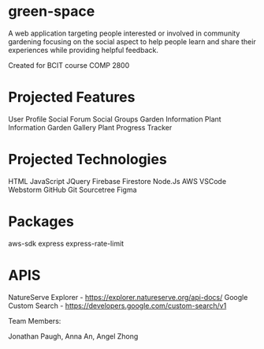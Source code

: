 # green-space

A web application targeting people interested or involved in community gardening focusing on the social aspect to help people learn and share their experiences while providing helpful feedback.

Created for BCIT course COMP 2800

# Projected Features

User Profile
Social Forum
Social Groups
Garden Information
Plant Information
Garden Gallery
Plant Progress Tracker

# Projected Technologies

HTML
JavaScript
JQuery
Firebase
Firestore
Node.Js
AWS
VSCode
Webstorm
GitHub
Git
Sourcetree
Figma

# Packages

aws-sdk
express
express-rate-limit

# APIS

NatureServe Explorer - https://explorer.natureserve.org/api-docs/
Google Custom Search - https://developers.google.com/custom-search/v1

Team Members:

Jonathan Paugh, Anna An, Angel Zhong
